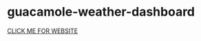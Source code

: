 # guacamole-weather-dashboard


<a href="https://aishels.github.io/guacamole-weather-dashboard/">CLICK ME FOR WEBSITE</a>